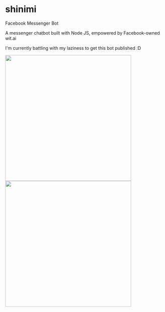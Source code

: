 # shinimi
Facebook Messenger Bot

A messenger chatbot built with Node JS, empowered by Facebook-owned wit.ai

I'm currently battling with my laziness to get this bot published :D

<img src="https://s12.postimg.org/elxmhw08d/Screenshot_20161008_233306.png" width="400">
<img src="https://s21.postimg.org/fj403e72v/Screenshot_20161008_233712.png" width="400">

